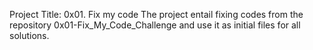 Project Title: 0x01. Fix my code
The project entail fixing codes from the  repository 0x01-Fix_My_Code_Challenge and use it as initial files for all solutions.
